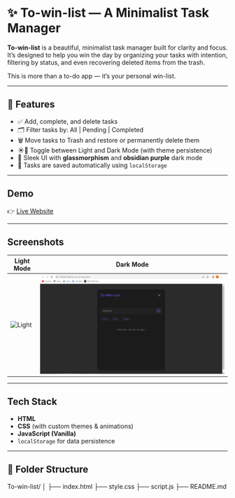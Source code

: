 # ✨ To-win-list — A Minimalist Task Manager

**To-win-list** is a beautiful, minimalist task manager built for clarity and focus. It’s designed to help you win the day by organizing your tasks with intention, filtering by status, and even recovering deleted items from the trash. 

This is more than a to-do app — it’s your personal win-list.

---

## 🚀 Features

- ✅ Add, complete, and delete tasks
- 🗂️ Filter tasks by: All | Pending | Completed
- 🗑️ Move tasks to Trash and restore or permanently delete them
- ☀️🌙 Toggle between Light and Dark Mode (with theme persistence)
- 🎯 Sleek UI with **glassmorphism** and **obsidian purple** dark mode
- 💾 Tasks are saved automatically using `localStorage`

---

##  Demo

👉 [Live Website](https://your-loveson1.github.io/To-win-list)

---

##  Screenshots

| Light Mode | Dark Mode |
|------------|-----------|
| ![Light](screenshots/light-mode.png) | ![Dark](screenshots/dark-mode.png) |

---

## Tech Stack

- **HTML**
- **CSS** (with custom themes & animations)
- **JavaScript (Vanilla)**  
- `localStorage` for data persistence

---

## 📁 Folder Structure
To-win-list/ │ ├── index.html ├── style.css ├── script.js ├── README.md

